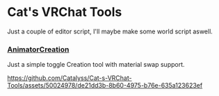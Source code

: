 # Cat's VRChat Tools
Just a couple of editor script, I'll maybe make some world script aswell.

### [AnimatorCreation](<https://github.com/Catalyss/Cat-s-VRChat-Tools/blob/main/Avatar%20Tools/AnimatorCreator.cs>)
Just a simple toggle Creation tool with material swap support.

https://github.com/Catalyss/Cat-s-VRChat-Tools/assets/50024978/de21dd3b-8b60-4975-b76e-635a123623ef

